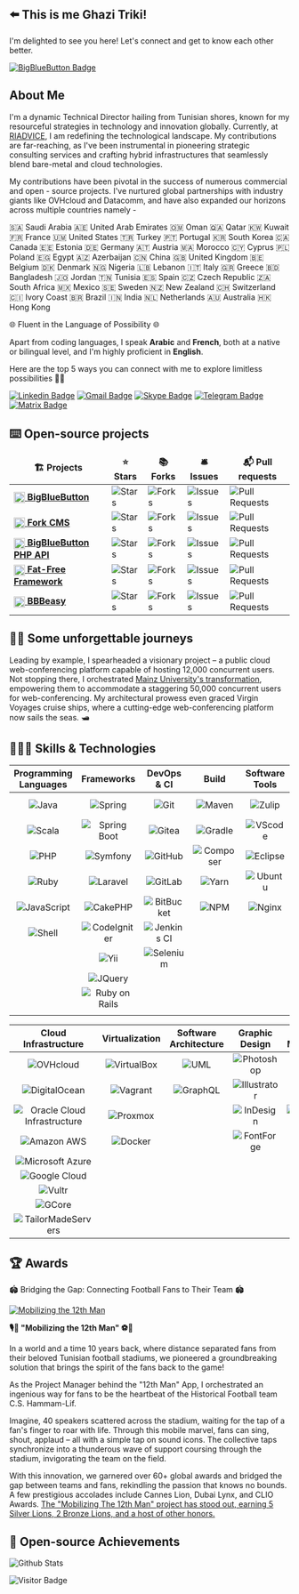 ## ⬅️ This is me Ghazi Triki!

I'm delighted to see you here! Let's connect and get to know each other better.

[![BigBlueButton Badge](https://img.shields.io/badge/BigBlueButton-Core%20Committer-283274?style=social&logo=BigBlueButton&link=https://github.com/bigbluebutton/bigbluebutton/graphs/contributors)](https://github.com/bigbluebutton/bigbluebutton/graphs/contributors)

## About Me

I'm a dynamic Technical Director hailing from Tunisian shores, known for my resourceful strategies in technology and innovation globally. Currently, at [RIADVICE](https://riadvice.tn), I am redefining the technological landscape. My contributions are far-reaching, as I've been instrumental in pioneering strategic consulting services and crafting hybrid infrastructures that seamlessly blend bare-metal and cloud technologies.

My contributions have been pivotal in the success of numerous commercial and open - source projects. I've nurtured global partnerships with industry giants like OVHcloud and Datacomm, and have also expanded our horizons across multiple countries namely -

🇸🇦 Saudi Arabia 🇦🇪 United Arab Emirates 🇴🇲 Oman 🇶🇦 Qatar 🇰🇼 Kuwait
🇫🇷 France 🇺🇲 United States 🇹🇷 Turkey 🇵🇹 Portugal 🇰🇷 South Korea 🇨🇦 Canada 🇪🇪 Estonia 🇩🇪 Germany 🇦🇹 Austria
🇲🇦 Morocco 🇨🇾 Cyprus 🇵🇱 Poland 🇪🇬 Egypt 🇦🇿 Azerbaijan 🇨🇳 China 🇬🇧 United Kingdom 🇧🇪 Belgium 🇩🇰 Denmark
🇳🇬 Nigeria 🇱🇧 Lebanon 🇮🇹 Italy 🇬🇷 Greece 🇧🇩 Bangladesh 🇯🇴 Jordan 🇹🇳 Tunisia
🇪🇸 Spain 🇨🇿 Czech Republic 🇿🇦 South Africa 🇲🇽 Mexico 🇸🇪 Sweden 🇳🇿 New Zealand
🇨🇭 Switzerland 🇨🇮 Ivory Coast 🇧🇷 Brazil 🇮🇳 India 🇳🇱 Netherlands 🇦🇺 Australia 🇭🇰 Hong Kong

🌐 Fluent in the Language of Possibility 🌐

Apart from coding languages, I speak **Arabic** and **French**, both at a native or bilingual level, and I'm highly proficient in **English**.

Here are the top 5 ways you can connect with me to explore limitless possibilities 🚀🌟

[![Linkedin Badge](https://img.shields.io/badge/-GhaziTriki-blue?style=flat-square&logo=Linkedin&logoColor=white&link=https://www.linkedin.com/in/GhaziTriki/)](https://www.linkedin.com/in/GhaziTriki/)
[![Gmail Badge](https://img.shields.io/badge/-ghazi.triki@gmail.com-c14438?style=flat-square&logo=Gmail&logoColor=white&link=mailto:ghazi.triki@gmail.com)](mailto:ghazi.triki@gmail.com)
[![Skype Badge](https://img.shields.io/badge/-ghaziledernier-blue?style=flat-square&logo=skype&logoColor=white&link=skype:ghaziledernier?chat)](skype:ghaziledernier?chat)
[![Telegram Badge](https://img.shields.io/badge/-ghazitriki-blue?style=flat-square&logo=telegram&logoColor=white)](https://t.me/ghazitriki)
[![Matrix Badge](https://img.shields.io/badge/-@ghazitriki-black?style=flat-square&logo=matrix)](https://matrix.to/#/@ghazitriki:matrix.org)

## ⌨️ Open-source projects

<table>
  <thead align="center">
    <tr border: none;>
      <td><b>🏗️ Projects</b></td>
      <td><b>⭐ Stars</b></td>
      <td><b>📚 Forks</b></td>
      <td><b>🛎 Issues</b></td>
      <td><b>📬 Pull requests</b></td>
    </tr>
  </thead>
  <tbody>
    <tr>
      <td><a href="https://github.com/bigbluebutton/bigbluebutton"><img src="https://bigbluebutton.org/wp-content/uploads/2021/01/BigBlueButton_icon.svg.png" style="width:20px; height:20px; vertical-align:middle;"/> <b>BigBlueButton</b></a></td>
      <td><img alt="Stars" src="https://img.shields.io/github/stars/bigbluebutton/bigbluebutton?style=flat-square&labelColor=343b41"/></td>
      <td><img alt="Forks" src="https://img.shields.io/github/forks/bigbluebutton/bigbluebutton?style=flat-square&labelColor=343b41"/></td>
      <td><img alt="Issues" src="https://img.shields.io/github/issues/bigbluebutton/bigbluebutton?style=flat-square&labelColor=343b41"/></td>
      <td><img alt="Pull Requests" src="https://img.shields.io/github/issues-pr/bigbluebutton/bigbluebutton?style=flat-square&labelColor=343b41"/></td>
    </tr>
    <tr>
      <td><a href="https://github.com/forkcms/forkcms"><img src="https://www.fork-cms.com/frontend/themes/public/apple-touch-icon.png" style="width:20px; height:20px; vertical-align:middle;"/> <b>Fork CMS</b></a></td>
      <td><img alt="Stars" src="https://img.shields.io/github/stars/forkcms/forkcms?style=flat-square&labelColor=343b41"/></td>
      <td><img alt="Forks" src="https://img.shields.io/github/forks/forkcms/forkcms?style=flat-square&labelColor=343b41"/></td>
      <td><img alt="Issues" src="https://img.shields.io/github/issues/forkcms/forkcms?style=flat-square&labelColor=343b41"/></td>
      <td><img alt="Pull Requests" src="https://img.shields.io/github/issues-pr/forkcms/forkcms?style=flat-square&labelColor=343b41"/></td>
    </tr>
    <tr>
      <td><a href="https://github.com/bigbluebutton/bigbluebutton-api-php"><img src="https://cdn.freebiesupply.com/logos/large/2x/php-1-logo-png-transparent.png" style="width:20px;  vertical-align:middle;"/> <b>BigBlueButton PHP API</b></a></td>
      <td><img alt="Stars" src="https://img.shields.io/github/stars/bigbluebutton/bigbluebutton-api-php?style=flat-square&labelColor=343b41"/></td>
      <td><img alt="Forks" src="https://img.shields.io/github/forks/bigbluebutton/bigbluebutton-api-php?style=flat-square&labelColor=343b41"/></td>
      <td><img alt="Issues" src="https://img.shields.io/github/issues/bigbluebutton/bigbluebutton-api-php?style=flat-square&labelColor=343b41"/></td>
      <td><img alt="Pull Requests" src="https://img.shields.io/github/issues-pr/bigbluebutton/bigbluebutton-api-php?style=flat-square&labelColor=343b41"/></td>
    </tr>
   <tr>
      <td><a href="https://github.com/bcosca/fatfree"><img src="https://fatfreeframework.com/gui/img/f3_fav_57_precomposed.png" style="width:20px; height:20px; vertical-align:middle;"/> <b>Fat-Free Framework</b></a></td>
      <td><img alt="Stars" src="https://img.shields.io/github/stars/bcosca/fatfree?style=flat-square&labelColor=343b41"/></td>
      <td><img alt="Forks" src="https://img.shields.io/github/forks/bcosca/fatfree?style=flat-square&labelColor=343b41"/></td>
      <td><img alt="Issues" src="https://img.shields.io/github/issues/bcosca/fatfree?style=flat-square&labelColor=343b41"/></td>
      <td><img alt="Pull Requests" src="https://img.shields.io/github/issues-pr/bcosca/fatfree?style=flat-square&labelColor=343b41"/></td>
    </tr>
      <tr>
      <td><a href="https://github.com/riadvice/bbbeasy"><img src="https://raw.githubusercontent.com/riadvice/bbbeasy/develop/bbbeasy-frontend/public/images/logo_02.png" style="width:20px;vertical-align:middle;"/> <b>BBBeasy</b></a></td>
      <td><img alt="Stars" src="https://img.shields.io/github/stars/riadvice/bbbeasy?style=flat-square&labelColor=343b41"/></td>
      <td><img alt="Forks" src="https://img.shields.io/github/forks/riadvice/bbbeasy?style=flat-square&labelColor=343b41"/></td>
      <td><img alt="Issues" src="https://img.shields.io/github/issues/riadvice/bbbeasy?style=flat-square&labelColor=343b41"/></td>
      <td><img alt="Pull Requests" src="https://img.shields.io/github/issues-pr/riadvice/bbbeasy?style=flat-square&labelColor=343b41"/></td>
    </tr>
  </tbody>
</table>

## 🧗🏾 Some unforgettable journeys

Leading by example, I spearheaded a visionary project – a public cloud web-conferencing platform capable of hosting 12,000 concurrent users. Not stopping there, I orchestrated [Mainz University's transformation](https://box.hu-berlin.de/d/62413f48b0554111ac6d/files/?p=%2FChristoph-Martin-bbb.rlp.net-meeting%202021-02-26.pdf&dl=1), empowering them to accommodate a staggering 50,000 concurrent users for web-conferencing. My architectural prowess even graced Virgin Voyages cruise ships, where a cutting-edge web-conferencing platform now sails the seas. 🛥️

## 👨🏻‍💻 Skills & Technologies

|   Programming Languages    |    Frameworks     |    DevOps & CI    |       Build       |   Software Tools   |     Databases     |
|:-------------------------:|:-----------------:|:-----------------:|:-----------------:|:------------------:|:-----------------:|
| ![Java](https://img.shields.io/badge/-Java-E34A86?style=flat-square&logo=java) | ![Spring](https://img.shields.io/badge/-Spring-6DB33F?style=flat-square&logo=spring&logoColor=white) | ![Git](https://img.shields.io/badge/-Git-black?style=flat-square&logo=git) | ![Maven](https://img.shields.io/badge/-Maven-C71A36?style=flat-square&logo=apachemaven) | ![Zulip](https://img.shields.io/badge/-Zulip-6291fc?style=flat-square&logo=zulip) | ![PostgreSQL](https://img.shields.io/badge/-PostgreSQL-white?style=flat-square&logo=postgresql&logoColor=4169E1) |
| ![Scala](https://img.shields.io/badge/-scala-d73222?style=flat-square&logo=scala) | ![Spring Boot](https://img.shields.io/badge/-Spring%20Boot-6DB33F?style=flat-square&logo=springboot&logoColor=white) | ![Gitea](https://img.shields.io/badge/-Gitea-white?style=flat-square&logo=gitea) | ![Gradle](https://img.shields.io/badge/-Gradle-02303A?style=flat-square&logo=gradle) | ![VScode](https://img.shields.io/badge/-VScode-007ACC?style=flat-square&logo=visualstudiocode) | ![MySQL](https://img.shields.io/badge/-MySQL-4479A1?style=flat-square&logo=mysql&logoColor=white) |
| ![PHP](https://img.shields.io/badge/-PHP-f6f4ed?style=flat-square&logo=php) | ![Symfony](https://img.shields.io/badge/-Symfony-000000?style=flat-square&logo=symfony) | ![GitHub](https://img.shields.io/badge/-GitHub-181717?style=flat-square&logo=github) | ![Composer](https://img.shields.io/badge/-Composer-885630?style=flat-square&logo=composer) | ![Eclipse](https://img.shields.io/badge/-Eclipse-2C2255?style=flat-square&logo=eclipseide) | ![MariaDB](https://img.shields.io/badge/-MariaDB-003545?style=flat-square&logo=mariadb) |
| ![Ruby](https://img.shields.io/badge/-Ruby-CC342D?style=flat-square&logo=ruby) | ![Laravel](https://img.shields.io/badge/-Laravel-white?style=flat-square&logo=laravel) | ![GitLab](https://img.shields.io/badge/-GitLab-FCA121?style=flat-square&logo=gitlab) | ![Yarn](https://img.shields.io/badge/-Yarn-white?style=flat-square&logo=yarn) | ![Ubuntu](https://img.shields.io/badge/-ubuntu-white?style=flat-square&logo=ubuntu) | ![SQLite](https://img.shields.io/badge/-Sqlite-003d5a?style=flat-square&logo=sqlite) |
| ![JavaScript](https://img.shields.io/badge/-JavaScript-black?style=flat-square&logo=javascript) | ![CakePHP](https://img.shields.io/badge/-CakePHP-white?style=flat-square&logo=cakephp) | ![BitBucket](https://img.shields.io/badge/-BitBucket-darkblue?style=flat-square&logo=bitbucket) | ![NPM](https://img.shields.io/badge/-NPM-white?style=flat-square&logo=npm) | ![Nginx](https://img.shields.io/badge/-nginx-009639?style=flat-square&logo=nginx) | ![H2](https://img.shields.io/badge/-H2-131c9b?style=flat-square&logo=h2) |
| ![Shell](https://img.shields.io/badge/-Shell-89e051?style=flat-square) | ![CodeIgniter](https://img.shields.io/badge/-CodeIgniter-white?style=flat-square&logo=codeigniter) | ![Jenkins CI](https://img.shields.io/badge/-Jenkins%20CI-white?style=flat-square&logo=jenkins) | | | ![Redis](https://img.shields.io/badge/-Redis-DC382D?style=flat-square&logo=redis&logoColor=white) |
| | ![Yii](https://img.shields.io/badge/-Yii-FFD100?style=flat-square&logo=yii) | ![Selenium](https://img.shields.io/badge/-Selenium%20/%20Selenoid-white?style=flat-square&logo=selenium) | | | ![MongoDB](https://img.shields.io/badge/-MongoDB-4EA94B?style=flat-square&logo=mongodb&logoColor=white) |
| | ![JQuery](https://img.shields.io/badge/-JQuery-0769AD?style=flat-square&logo=jquery) | | | | |
| | ![Ruby on Rails](https://img.shields.io/badge/-Ruby%20on%20Rails-CC0000?style=flat-square&logo=rubyonrails) | | | |  |
| | | | | | |



| Cloud Infrastructure | Virtualization | Software Architecture | Graphic Design | Project Management | Administration |
|:--------------------:|:--------------:|:--------------------:|:--------------:|:------------------:|:----------------:|
| ![OVHcloud](https://img.shields.io/badge/-OVHcloud-123F6D?style=flat-square&logo=ovh) | ![VirtualBox](https://img.shields.io/badge/-VirtualBox-183A61?style=flat-square&logo=virtualbox) | ![UML](https://img.shields.io/badge/-UML-FABD14?style=flat-square&logo=uml&logoColor=white) | ![Photoshop](https://img.shields.io/badge/-Photoshop-white?style=flat-square&logo=adobephotoshop) | ![JIRA](https://img.shields.io/badge/-JIRA-0052CC?style=flat-square&logo=jira&logoColor=white) | ![Microsoft Word](https://img.shields.io/badge/-Microsoft%20Word-2B579A?style=flat-square&logo=microsoftword) |
| ![DigitalOcean](https://img.shields.io/badge/-Digital%20Ocean-0080FF?style=flat-square&logo=digitalocean&logoColor=white) | ![Vagrant](https://img.shields.io/badge/-Vagrant-0a56ce?style=flat-square&logo=vagrant) | ![GraphQL](https://img.shields.io/badge/-GraphQL-E10098?style=flat-square&logo=graphql) | ![Illustrator](https://img.shields.io/badge/-Illustrator-FFFFFF?style=flat-square&logo=adobeillustrator) | ![ProjeQtOr](https://img.shields.io/badge/-ProjeQtOr-4f4e7c?style=flat-square&logo=projeqtor) | ![Microsoft Excel](https://img.shields.io/badge/-Microsoft%20Excel-217346?style=flat-square&logo=microsoftexcel) |
| ![Oracle Cloud Infrastructure](https://img.shields.io/badge/Oracle%20Cloud%20Infrastructure-F80000?style=flat-square&logo=oracle&logoColor=white) | ![Proxmox](https://img.shields.io/badge/-Proxmox-FFFFFF?style=flat-square&logo=proxmox) | | ![InDesign](https://img.shields.io/badge/-InDesign-FFFFFF?style=flat-square&logo=adobeindesign) | ![Zoho Books](https://img.shields.io/badge/-Zoho%20Books-0085c7?style=flat-square&logo=zoho) | ![Microsoft PowerPoint](https://img.shields.io/badge/-Microsoft%20PowerPoint-B7472A?style=flat-square&logo=microsoftpowerpoint) |
| ![Amazon AWS](https://img.shields.io/badge/Amazon%20AWS-232F3E?style=flat-square&logo=amazon-aws) | ![Docker](https://img.shields.io/badge/-Docker-black?style=flat-square&logo=docker) |  | ![FontForge](https://img.shields.io/badge/-FontForge-3E745D?style=flat-square&logo=fontforge) | |  ![Google Suite](https://img.shields.io/badge/-Google%20Suite-white?style=flat-square&logo=google) |
| ![Microsoft Azure](https://img.shields.io/badge/Microsoft%20Azure-0078D4?style=flat-square&logo=microsoft-azure) | | | | | |
| ![Google Cloud](https://img.shields.io/badge/Google%20Cloud-4285F4?style=flat-square&logo=google-cloud&logoColor=white) | | | | | |
| ![Vultr](https://img.shields.io/badge/-Vultr-007BFC?style=flat-square&logo=vultr) | | | | | |
| ![GCore](https://img.shields.io/badge/-GCore-FFA518?style=flat-square&logo=gcore) | | | |
| ![TailorMadeServers](https://img.shields.io/badge/-TailorMadeServers-3366CC?style=flat-square) | | | |

## 🏆 Awards

🏟️ Bridging the Gap: Connecting Football Fans to Their Team 🏟️


[![Mobilizing the 12th Man](https://i.ytimg.com/vi/1YHX0y71kWM/hqdefault.jpg)](https://www.youtube.com/watch?v=YHX0y71kWM)

**🎙️🥁 "Mobilizing the 12th Man" ⚽🥳**

In a world and a time 10 years back, where distance separated fans from their beloved Tunisian football stadiums, we pioneered a groundbreaking solution that brings the spirit of the fans back to the game!

As the Project Manager behind the "12th Man" App, I orchestrated an ingenious way for fans to be the heartbeat of the Historical Football team C.S. Hammam-Lif. 

Imagine, 40 speakers scattered across the stadium, waiting for the tap of a fan's finger to roar with life. Through this mobile marvel, fans can sing, shout, applaud – all with a simple tap on sound icons. The collective taps synchronize into a thunderous wave of support coursing through the stadium, invigorating the team on the field. 

With this innovation, we garnered over 60+ global awards and bridged the gap between teams and fans, rekindling the passion that knows no bounds. A few prestigious accolades include Cannes Lion, Dubai Lynx, and CLIO Awards. [The "Mobilizing The 12th Man" project has stood out, earning 5 Silver Lions, 2 Bronze Lions, and a host of other honors.](https://github.com/GhaziTriki/GhaziTriki/blob/main/Mobilizing.md)


## 🚀 Open-source Achievements

![Github Stats](https://github-readme-stats.vercel.app/api?username=GhaziTriki&show=reviews,discussions_started,discussions_answered&&show_icons=true&theme=shadow_blue&rank_icon=github&count_private=true&include_all_commits=true&number_format=long)

![Visitor Badge](https://visitor-badge.laobi.icu/badge?page_id=GhaziTriki.GhaziTriki)
